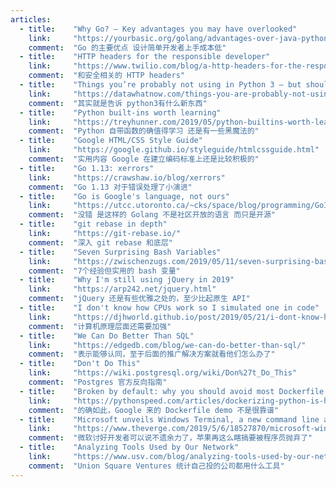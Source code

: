 ```yaml
---
articles:
  - title:    "Why Go? – Key advantages you may have overlooked"
    link:     "https://yourbasic.org/golang/advantages-over-java-python/"
    comment:  "Go 的主要优点 设计简单开发者上手成本低"
  - title:    "HTTP headers for the responsible developer"
    link:     "https://www.twilio.com/blog/a-http-headers-for-the-responsible-developer"
    comment:  "和安全相关的 HTTP headers"
  - title:    "Things you’re probably not using in Python 3 – but should"
    link:     "https://datawhatnow.com/things-you-are-probably-not-using-in-python-3-but-should/"
    comment:  "其实就是告诉 python3有什么新东西"
  - title:    "Python built-ins worth learning"
    link:     "https://treyhunner.com/2019/05/python-builtins-worth-learning/"
    comment:  "Python 自带函数的确值得学习 还是有一些黑魔法的"
  - title:    "Google HTML/CSS Style Guide"
    link:     "https://google.github.io/styleguide/htmlcssguide.html"
    comment:  "实用内容 Google 在建立编码标准上还是比较积极的"
  - title:    "Go 1.13: xerrors"
    link:     "https://crawshaw.io/blog/xerrors"
    comment:  "Go 1.13 对于错误处理了小演进"
  - title:    "Go is Google's language, not ours"
    link:     "https://utcc.utoronto.ca/~cks/space/blog/programming/GoIsGooglesLanguage"
    comment:  "没错 是这样的 Golang 不是社区开放的语言 而只是开源"
  - title:    "git rebase in depth"
    link:     "https://git-rebase.io/"
    comment:  "深入 git rebase 和底层"
  - title:    "Seven Surprising Bash Variables"
    link:     "https://zwischenzugs.com/2019/05/11/seven-surprising-bash-variables/"
    comment:  "7个经验但实用的 bash 变量"
  - title:    "Why I'm still using jQuery in 2019"
    link:     "https://arp242.net/jquery.html"
    comment:  "jQuery 还是有些优雅之处的，至少比起原生 API"
  - title:    "I don't know how CPUs work so I simulated one in code"
    link:     "https://djhworld.github.io/post/2019/05/21/i-dont-know-how-cpus-work-so-i-simulated-one-in-code/"
    comment:  "计算机原理层面还需要加强"
  - title:    "We Can Do Better Than SQL"
    link:     "https://edgedb.com/blog/we-can-do-better-than-sql/"
    comment:  "表示能够认同，至于后面的推广解决方案就看他们怎么办了"
  - title:    "Don't Do This"
    link:     "https://wiki.postgresql.org/wiki/Don%27t_Do_This"
    comment:  "Postgres 官方反向指南"
  - title:    "Broken by default: why you should avoid most Dockerfile examples"
    link:     "https://pythonspeed.com/articles/dockerizing-python-is-hard/"
    comment:  "的确如此，Google 来的 Dockerfile demo 不是很靠谱"
  - title:    "Microsoft unveils Windows Terminal, a new command line app for Windows"
    link:     "https://www.theverge.com/2019/5/6/18527870/microsoft-windows-terminal-command-line-tool"
    comment:  "微软讨好开发者可以说不遗余力了，苹果再这么瞎搞要被程序员抛弃了"
  - title:    "Analyzing Tools Used by Our Network"
    link:     "https://www.usv.com/blog/analyzing-tools-used-by-our-network"
    comment:  "Union Square Ventures 统计自己投的公司都用什么工具"
---
```

